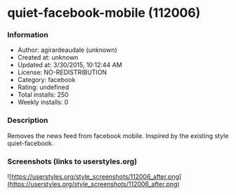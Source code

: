 # quiet-facebook-mobile (112006)

### Information
- Author: agirardeaudale (unknown)
- Created at: unknown
- Updated at: 3/30/2015, 10:12:44 AM
- License: NO-REDISTRIBUTION
- Category: facebook
- Rating: undefined
- Total installs: 250
- Weekly installs: 0


### Description
Removes the news feed from facebook mobile. Inspired by the existing style quiet-facebook.


### Screenshots (links to userstyles.org)
![https://userstyles.org/style_screenshots/112006_after.png](https://userstyles.org/style_screenshots/112006_after.png)


